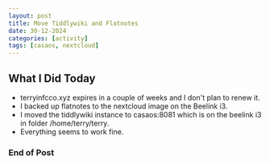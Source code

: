 ```yaml
---
layout: post
title: Move Tiddlywiki and Flatnotes
date: 30-12-2024
categories: [activity]
tags: [casaos, nextcloud]
---
```


## What I Did Today

- terryinfcco.xyz expires in a couple of weeks and I don't plan to renew it.
- I backed up flatnotes to the nextcloud image on the Beelink i3.
- I moved the tiddlywiki instance to casaos:8081 which is on the beelink i3 in folder /home/terry/terry.
- Everything seems to work fine.

### End of Post